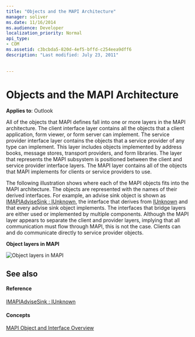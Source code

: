 ```yaml
---
title: "Objects and the MAPI Architecture"
manager: soliver
ms.date: 11/16/2014
ms.audience: Developer
localization_priority: Normal
api_type:
- COM
ms.assetid: c3bcbda5-820d-4ef5-bffd-c254eea9dff6
description: "Last modified: July 23, 2011"
 
 
---
```


# Objects and the MAPI Architecture

  
  
**Applies to**: Outlook 
  
All of the objects that MAPI defines fall into one or more layers in the MAPI architecture. The client interface layer contains all the objects that a client application, form viewer, or form server can implement. The service provider interface layer contains the objects that a service provider of any type can implement. This layer includes objects implemented by address books, message stores, transport providers, and form libraries. The layer that represents the MAPI subsystem is positioned between the client and service provider interface layers. The MAPI layer contains all of the objects that MAPI implements for clients or service providers to use. 
  
The following illustration shows where each of the MAPI objects fits into the MAPI architecture. The objects are represented with the names of their derived interfaces. For example, an advise sink object is shown as [IMAPIAdviseSink : IUnknown](imapiadvisesinkiunknown.md), the interface that derives from [IUnknown](http://msdn.microsoft.com/library/33f1d79a-33fc-4ce5-a372-e08bda378332%28Office.15%29.aspx) and that every advise sink object implements. The interfaces that bridge layers are either used or implemented by multiple components. Although the MAPI layer appears to separate the client and provider layers, implying that all communication must flow through MAPI, this is not the case. Clients can and do communicate directly to service provider objects. 
  
 **Object layers in MAPI**
  
![Object layers in MAPI](media/amapi_38.gif)
  
## See also

#### Reference

[IMAPIAdviseSink : IUnknown](imapiadvisesinkiunknown.md)
#### Concepts

[MAPI Object and Interface Overview](mapi-object-and-interface-overview.md)

